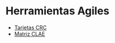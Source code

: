 # **Herramientas Agiles**

- [Tarjetas CRC](https://docs.google.com/spreadsheets/d/1JVdzJp67Q0FRkDFRQVYZNGp1Ny7YxxYbyv4ol4n4v7Y/edit?gid=0#gid=0)
- [Matriz CLAE](https://docs.google.com/spreadsheets/d/1XJSejTsU5YVVsY4y5_d8UbWPIINwALr2r0Ak3LxlfH8/edit?usp=sharing)
